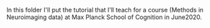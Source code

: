 In this folder I'll put the tutorial that I'll teach for a course (Methods in Neuroimaging data) at Max Planck School of Cognition in June2020.
